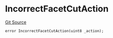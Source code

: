 # IncorrectFacetCutAction
[Git Source](https://github.com/thrackle-io/tron/blob/81964a0e15d7593cfe172486fd6691a89432c332/src/economic/ruleProcessor/RuleProcessorDiamondLib.sol)


```solidity
error IncorrectFacetCutAction(uint8 _action);
```

